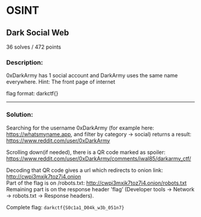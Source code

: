 # OSINT
## Dark Social Web
36 solves / 472 points
### Description:

0xDarkArmy has 1 social account and DarkArmy uses the same name everywhere. Hint: The front page of internet

flag format: darkctf{}

---

### Solution:

Searching for the username 0xDarkArmy (for example here: https://whatsmyname.app, and filter by category -> social) returns a result: https://www.reddit.com/user/0xDarkArmy

Scrolling down(if needed), there is a QR code marked as spoiler: https://www.reddit.com/user/0xDarkArmy/comments/iwal85/darkarmy_ctf/

Decoding that QR code gives a url which redirects to onion link: http://cwpi3mxjk7toz7i4.onion<br>
Part of the flag is on /robots.txt: http://cwpi3mxjk7toz7i4.onion/robots.txt<br>
Remaining part is on the response header 'flag' (Developer tools -> Network -> robots.txt -> Response headers).

Complete flag:
`darkctf{S0c1a1_D04k_w3b_051n7}`
